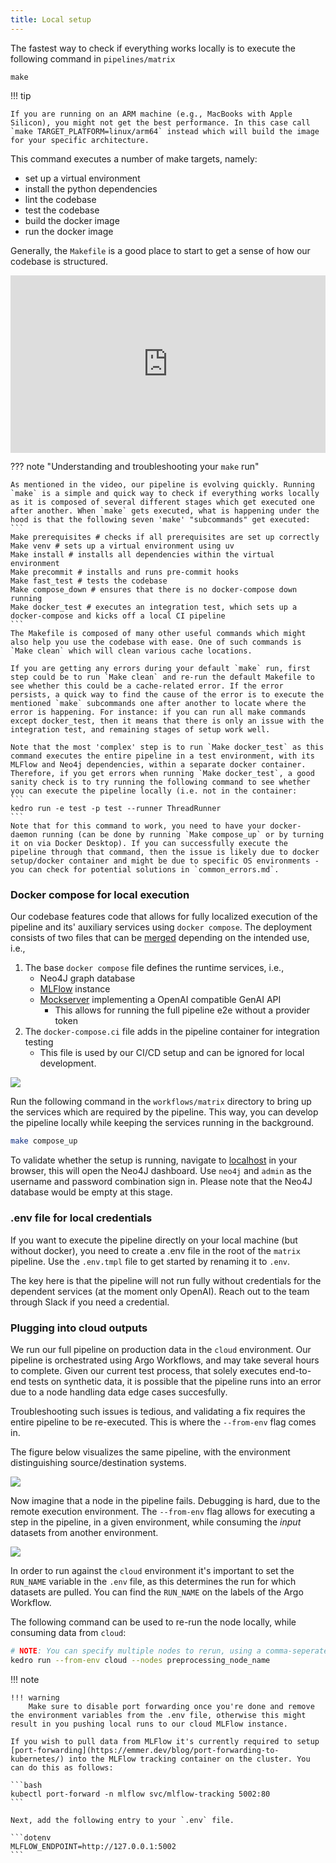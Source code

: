 ```yaml
---
title: Local setup
---
```


The fastest way to check if everything works locally is to execute the following command in `pipelines/matrix`

```
make
```

!!! tip

    If you are running on an ARM machine (e.g., MacBooks with Apple Silicon), you might not get the best performance. In this case call `make TARGET_PLATFORM=linux/arm64` instead which will build the image for your specific architecture.

This command executes a number of make targets, namely:
- set up a virtual environment
- install the python dependencies
- lint the codebase
- test the codebase
- build the docker image
- run the docker image

Generally, the `Makefile` is a good place to start to get a sense of how our codebase is structured. 

<div style="position: relative; width: 100%; height: 0; padding-bottom: 56.25%;"><iframe src="https://us06web.zoom.us/clips/embed/ghxELqxMExaMh96j_58dMq8UnXaXEcEtSTRVxXf7zXNd5l4OSgdvC5xwANUE1ydp7afd-M42UkQNe_eUJQkCrXIZ.SAPUAWjHFb-sh7Pj" frameborder="0" allowfullscreen="allowfullscreen" style="position: absolute; width: 100%; height: 100%; top: 0; left: 0; "></iframe></div>

??? note "Understanding and troubleshooting your `make` run"
   
    As mentioned in the video, our pipeline is evolving quickly. Running `make` is a simple and quick way to check if everything works locally as it is composed of several different stages which get executed one after another. When `make` gets executed, what is happening under the hood is that the following seven 'make' "subcommands" get executed:
    ```
    Make prerequisites # checks if all prerequisites are set up correctly
    Make venv # sets up a virtual environment using uv
    Make install # installs all dependencies within the virtual environment
    Make precommit # installs and runs pre-commit hooks
    Make fast_test # tests the codebase 
    Make compose_down # ensures that there is no docker-compose down running 
    Make docker_test # executes an integration test, which sets up a docker-compose and kicks off a local CI pipeline
    ```
    The Makefile is composed of many other useful commands which might also help you use the codebase with ease. One of such commands is `Make clean` which will clean various cache locations.
    
    If you are getting any errors during your default `make` run, first step could be to run `Make clean` and re-run the default Makefile to see whether this could be a cache-related error. If the error persists, a quick way to find the cause of the error is to execute the mentioned `make` subcommands one after another to locate where the error is happening. For instance: if you can run all make commands except docker_test, then it means that there is only an issue with the integration test, and remaining stages of setup work well.

    Note that the most 'complex' step is to run `Make docker_test` as this command executes the entire pipeline in a test environment, with its MLFlow and Neo4j dependencies, within a separate docker container. Therefore, if you get errors when running `Make docker_test`, a good sanity check is to try running the following command to see whether you can execute the pipeline locally (i.e. not in the container:
    ```
    kedro run -e test -p test --runner ThreadRunner 
    ```
    Note that for this command to work, you need to have your docker-daemon running (can be done by running `Make compose_up` or by turning it on via Docker Desktop). If you can successfully execute the pipeline through that command, then the issue is likely due to docker setup/docker container and might be due to specific OS environments - you can check for potential solutions in `common_errors.md`.


### Docker compose for local execution

Our codebase features code that allows for fully localized execution of the pipeline and
its' auxiliary services using `docker compose`. The deployment consists of two files that
can be [merged](https://docs.docker.com/compose/multiple-compose-files/merge/) depending
on the intended use, i.e.,

1. The base `docker compose` file defines the runtime services, i.e.,
    - Neo4J graph database
    - [MLFlow](https://www.mlflow.org/docs/latest/index.html) instance
    - [Mockserver](https://www.mock-server.com/) implementing a OpenAI compatible GenAI API
        - This allows for running the full pipeline e2e without a provider token
2. The `docker-compose.ci` file adds in the pipeline container for integration testing
    - This file is used by our CI/CD setup and can be ignored for local development.

![](../assets/img/docker-compose.drawio.svg)

Run the following command in the `workflows/matrix` directory to bring up the services
which are required by the pipeline. This way, you can develop the pipeline locally while
keeping the services running in the background.

```bash
make compose_up
```

To validate whether the setup is running, navigate to [localhost](http://localhost:7474/) in your browser, this will open the Neo4J dashboard. Use `neo4j` and `admin` as the username and password combination sign in. Please note that the Neo4J database would be empty at this stage.

### .env file for local credentials

If you want to execute the pipeline directly on your local machine (but without docker), you need to create a
.env file in the root of the `matrix` pipeline. Use the `.env.tmpl` file to get started
by renaming it to `.env`.

The key here is that the pipeline will not run fully without credentials
for the dependent services (at the moment only OpenAI). Reach out to the team through
Slack if you need a credential. 

### Plugging into cloud outputs

We run our full pipeline on production data in the `cloud` environment. Our pipeline is orchestrated using Argo Workflows, and may take several hours to complete. Given our current test process, that solely executes end-to-end tests on synthetic data, it is possible that the pipeline runs into an error due to a node handling data edge cases succesfully.

Troubleshooting such issues is tedious, and validating a fix requires the entire pipeline to be re-executed. This is where the `--from-env` flag comes in.

The figure below visualizes the same pipeline, with the environment distinguishing source/destination systems.

![](../assets/img/from-env-pipeline.drawio.svg)

Now imagine that a node in the pipeline fails. Debugging is hard, due to the remote execution environment. The `--from-env` flag allows for executing a step in the pipeline, in a given environment, while consuming the _input_ datasets from another environment.

![](../assets/img/from-env-run.drawio.svg)

In order to run against the `cloud` environment it's important to set the `RUN_NAME` variable in the `.env` file, as this determines the run for which datasets are pulled. You can find the `RUN_NAME` on the labels of the Argo Workflow.

The following command can be used to re-run the node locally, while consuming data from `cloud`:

```bash
# NOTE: You can specify multiple nodes to rerun, using a comma-seperated list
kedro run --from-env cloud --nodes preprocessing_node_name
```

!!! note 

    !!! warning
        Make sure to disable port forwarding once you're done and remove the environment variables from the .env file, otherwise this might result in you pushing local runs to our cloud MLFlow instance.
    
    If you wish to pull data from MLFlow it's currently required to setup [port-forwarding](https://emmer.dev/blog/port-forwarding-to-kubernetes/) into the MLFlow tracking container on the cluster. You can do this as follows:

    ```bash
    kubectl port-forward -n mlflow svc/mlflow-tracking 5002:80
    ```

    Next, add the following entry to your `.env` file.

    ```dotenv
    MLFLOW_ENDPOINT=http://127.0.0.1:5002
    ```
